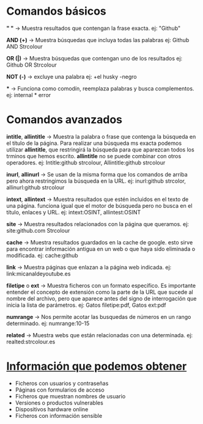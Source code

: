 # Comandos básicos

__" "__ -> Muestra resultados que contengan la frase exacta.
ej: "Github"

__AND (+)__ -> Muestra búsquedas que incluya todas las palabras
ej: Github AND Strcolour

__OR (|)__ -> Muestra búsquedas que contengan uno de los resultados
ej: Github OR Strcolour

__NOT (-)__ -> excluye una palabra
ej: +el husky -negro

__*__ -> Funciona como comodín, reemplaza palabras y busca complementos.
ej: internal * error

# Comandos avanzados

__intitle__, __allintitle__ -> Muestra la palabra o frase que contenga la búsqueda en el título de la página. Para realizar una búsqueda ms exacta podemos utilizar __allintitle__, que restringirá la búsqueda para que aparezcan todos los trminos que hemos escrito. __allintitle__ no se puede combinar con otros operadores.
ej: Intitle:github strcolour, Allintitle:github strcolour

__inurl__, __allinurl__ -> Se usan de la misma forma que los comandos de arriba pero ahora restringimos la búsqueda en la URL.
ej: inurl:github strcolor, allinurl:github strcolour

__intext__, __allintext__ -> Muestra resultados que estén incluidos en el texto de una página. funciona igual que el motor de búsqueda pero no busca en el título, enlaces y URL.
ej: intext:OSINT, allintest:OSINT

__site__ -> Muestra resultados relacionados con la página que queramos.
ej: site:github.com Strcolour

__cache__ -> Muestra resultados guardados en la cache de google. esto sirve para encontrar información antigua en un web o que haya sido eliminada o modificada.
ej: cache:github

__link__ -> Muestra páginas que enlazan a la página web indicada.
ej: link:micanaldeyoutube.es

__filetipe__ o __ext__ -> Muestra ficheros con un formato específico. Es importante entender el concepto de extensión como la parte de la URL que sucede al nombre del archivo, pero que aparece antes del signo de interrogación que inicia la lista de parámetros.
ej: Gatos filetipe:pdf, Gatos ext:pdf

__numrange__ -> Nos permite acotar las busquedas de números en un rango determinado.
ej: numrange:10-15

__related__ -> Muestra webs que están relacionadas con una determinada.
ej: realted:strcolour.es

# [Información que podemos obtener](https://antoniogonzalezm.es/google-hacking-46-ejemplos-hacker-contrasenas-usando-google-enemigo-peor/)
- Ficheros con usuarios y contraseñas
- Páginas con formularios de acceso
- Ficheros que muestran nombres de usuario
- Versiones o productos vulnerables
- Dispositivos hardware online
- Ficheros con información sensible
